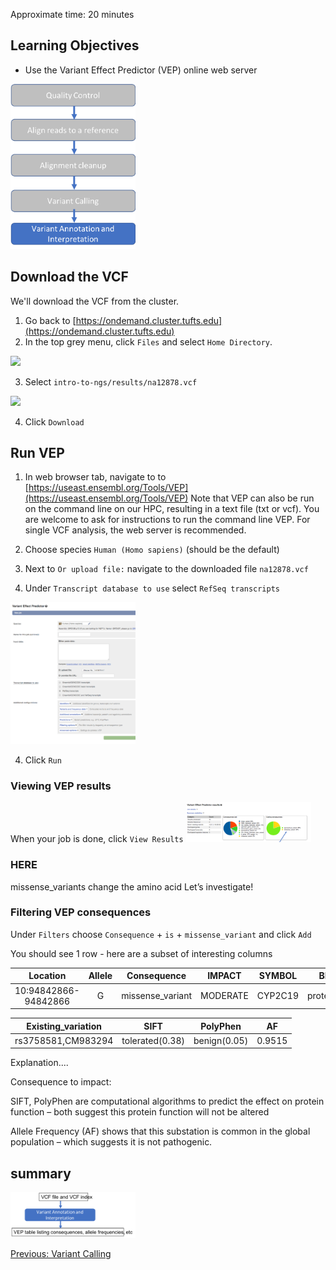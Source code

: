 Approximate time: 20 minutes

## Learning Objectives

- Use the Variant Effect Predictor (VEP) online web server 

<img src="../img/workflow_ann.png" width="200">

## Download the VCF

We'll download the VCF from the cluster.
1. Go back to [https://ondemand.cluster.tufts.edu](https://ondemand.cluster.tufts.edu)
2. In the top grey menu, click `Files` and select `Home Directory`.

<img src="../img/od_download.png" width="500">

3. Select `intro-to-ngs/results/na12878.vcf`

<img src="../img/od_download_2.png" width="200">

4. Click `Download`

## Run VEP

1. In web browser tab, navigate to to [https://useast.ensembl.org/Tools/VEP](https://useast.ensembl.org/Tools/VEP)
Note that VEP can also be run on the command line on our HPC, resulting in a text file (txt or vcf). 
You are welcome to ask for instructions to run the command line VEP.
For single VCF analysis, the web server is recommended. 

2. Choose species `Human (Homo sapiens)` (should be the default)

3. Next to `Or upload file:` navigate to the downloaded file `na12878.vcf`

3. Under `Transcript database to use` select `RefSeq transcripts`
<img src="../img/vep.png" width="200">

4. Click `Run`

### Viewing VEP results

When your job is done, click `View Results`
<img src="../img/vep_results_1.png" width="200">

### HERE ####
missense_variants change the amino acid
Let’s investigate!  

### Filtering VEP consequences

Under `Filters` choose `Consequence` + `is` + `missense_variant` and click `Add`

You should see 1 row - here are a subset of interesting columns

|Location | Allele | Consequence | IMPACT | SYMBOL | BIOTYPE | Amino_acids |
|:---:|:---:|:---:|:---:|:---:|:---:|:---:|
|10:94842866-94842866 | G | missense_variant | MODERATE | CYP2C19 | protein_coding | I/V |

| Existing_variation | SIFT | PolyPhen | AF |
|:---:|:---:|:---:|:---:|
| rs3758581,CM983294 | tolerated(0.38) | benign(0.05) | 0.9515 |

Explanation....

Consequence to impact:

SIFT, PolyPhen are computational algorithms to predict the  effect on protein function – both suggest this protein function will not be altered

Allele Frequency (AF) shows that this substation is common in the global population – which suggests it is not pathogenic.

## summary
<img src="../img/summary_vep.png" width="200">

[Previous: Variant Calling](05_Variant_Calling.md)
